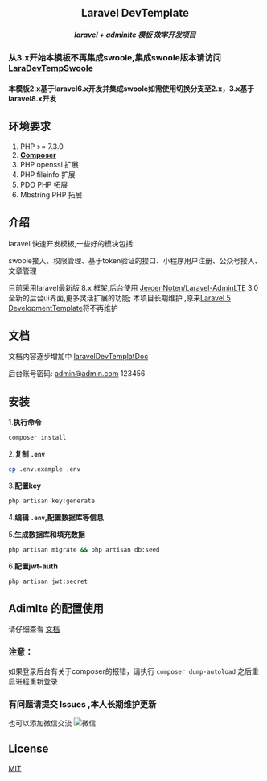 <h2 align="center">Laravel DevTemplate<h5>

<p align="center">
    <b>laravel + adminlte 模板 效率开发项目</b>
</p>

### 从3.x开始本模板不再集成swoole,集成swoole版本请访问[LaraDevTempSwoole]()

#### 本模板2.x基于laravel6.x开发并集成swoole如需使用切换分支至2.x，3.x基于laravel8.x开发

## 环境要求

1. PHP >= 7.3.0
2. **[Composer](https://getcomposer.org/)**
3. PHP openssl 扩展
4. PHP fileinfo 扩展
5. PDO PHP 拓展
6. Mbstring PHP 拓展


## 介绍

laravel 快速开发模板,一些好的模块包括:

swoole接入、权限管理、基于token验证的接口、小程序用户注册、公众号接入、文章管理

目前采用laravel最新版 8.x 框架,后台使用 [JeroenNoten/Laravel-AdminLTE](https://github.com/JeroenNoten/Laravel-AdminLTE) 3.0 全新的后台ui界面,更多灵活扩展的功能; 本项目长期维护 ,原来[Laravel 5 DevelopmentTemplate](https://github.com/cranux/laravelDevelopmentTemplate)将不再维护

## 文档

文档内容逐步增加中  [laravelDevTemplatDoc](http://doc.niexp.cn/docs/laravelDevelopmentTemplate)

后台账号密码:  admin@admin.com   123456

## 安装

1.**执行命令**

```bash
composer install 
```

2.**复制 `.env`**

```bash
cp .env.example .env
```

3.**配置key**

```bash
php artisan key:generate
```

4.**编辑 `.env`,配置数据库等信息**

5.**生成数据库和填充数据**

```bash
php artisan migrate && php artisan db:seed
```

6.**配置jwt-auth**

```bash
php artisan jwt:secret
```


## Adimlte 的配置使用
请仔细查看 [文档](https://github.com/JeroenNoten/Laravel-AdminLTE#62-favicon)

### 注意：
如果登录后台有关于composer的报错，请执行
`composer dump-autoload` 之后重启进程重新登录

### 有问题请提交 lssues ,本人长期维护更新
也可以添加微信交流
![微信](https://image.niexp.cn/wx/mmqrcode1578754969742.png)




## License
[MIT](https://github.com/cranux/LaravelDevTemplate/blob/master/LICENSE)
  

